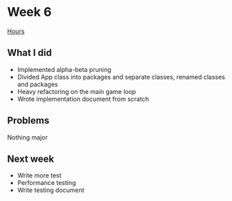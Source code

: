 # Week 6

[Hours](https://github.com/alanenpa/Connect-Four/blob/main/Documentation/Reports/Hours.md)

## What I did
- Implemented alpha-beta pruning
- Divided App class into packages and separate classes, renamed classes and packages
- Heavy refactoring on the main game loop
- Wrote implementation document from scratch

## Problems
Nothing major

## Next week
- Write more test
- Performance testing
- Write testing document
